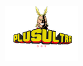 <h1 align="left">
  <img src="Assets/Plus Ultra Bot.png" alt="PLUS ULTRA" width="200px"></a>
  <br>
</h1>
